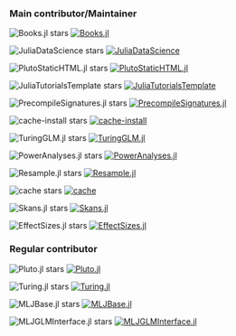 ### Main contributor/Maintainer

![Books.jl stars](https://shields.io/github/stars/JuliaBooks/Books.jl)
    [![Books.jl](https://img.shields.io/badge/Books.jl-Julia-blueviolet.svg)](https://github.com/JuliaBooks/Books.jl)

![JuliaDataScience stars](https://shields.io/github/stars/JuliaDataScience/JuliaDataScience)
    [![JuliaDataScience](https://img.shields.io/badge/JuliaDataScience-Julia-blueviolet.svg)](https://github.com/JuliaDataScience/JuliaDataScience)

![PlutoStaticHTML.jl stars](https://shields.io/github/stars/rikhuijzer/PlutoStaticHTML.jl)
    [![PlutoStaticHTML.jl](https://img.shields.io/badge/PlutoStaticHTML.jl-Julia-blueviolet.svg)](https://github.com/rikhuijzer/PlutoStaticHTML.jl)

![JuliaTutorialsTemplate stars](https://shields.io/github/stars/rikhuijzer/JuliaTutorialsTemplate)
    [![JuliaTutorialsTemplate](https://img.shields.io/badge/JuliaTutorialsTemplate-Julia-blueviolet.svg)](https://github.com/rikhuijzer/JuliaTutorialsTemplate)

![PrecompileSignatures.jl stars](https://shields.io/github/stars/rikhuijzer/PrecompileSignatures.jl)
    [![PrecompileSignatures.jl](https://img.shields.io/badge/PrecompileSignatures.jl-Julia-blueviolet.svg)](https://github.com/rikhuijzer/PrecompileSignatures.jl)

![cache-install stars](https://shields.io/github/stars/rikhuijzer/cache-install)
    [![cache-install](https://img.shields.io/badge/cache_install-Nix-blue.svg)](https://github.com/rikhuijzer/cache-install)

![TuringGLM.jl stars](https://shields.io/github/stars/TuringLang/TuringGLM.jl)
    [![TuringGLM.jl](https://img.shields.io/badge/TuringGLM.jl-Julia-blueviolet.svg)](https://github.com/TuringLang/TuringGLM.jl)

![PowerAnalyses.jl stars](https://shields.io/github/stars/rikhuijzer/PowerAnalyses.jl)
    [![PowerAnalyses.jl](https://img.shields.io/badge/PowerAnalyses.jl-Julia-blueviolet.svg)](https://github.com/rikhuijzer/PowerAnalyses.jl)

![Resample.jl stars](https://shields.io/github/stars/rikhuijzer/Resample.jl)
    [![Resample.jl](https://img.shields.io/badge/Resample.jl-Julia-blueviolet.svg)](https://github.com/rikhuijzer/Resample.jl)

![cache stars](https://shields.io/github/stars/julia-actions/cache)
    [![cache](https://img.shields.io/badge/cache-Julia-blueviolet.svg)](https://github.com/julia-actions/cache)

![Skans.jl stars](https://shields.io/github/stars/rikhuijzer/Skans.jl)
    [![Skans.jl](https://img.shields.io/badge/Skans.jl-Julia-blueviolet.svg)](https://github.com/rikhuijzer/Skans.jl)

![EffectSizes.jl stars](https://shields.io/github/stars/harryscholes/EffectSizes.jl)
    [![EffectSizes.jl](https://img.shields.io/badge/EffectSizes.jl-Julia-blueviolet.svg)](https://github.com/harryscholes/EffectSizes.jl)


### Regular contributor

![Pluto.jl stars](https://shields.io/github/stars/fonsp/Pluto.jl)
    [![Pluto.jl](https://img.shields.io/badge/Pluto.jl-Julia-blueviolet.svg)](https://github.com/fonsp/Pluto.jl)

![Turing.jl stars](https://shields.io/github/stars/TuringLang/Turing.jl)
    [![Turing.jl](https://img.shields.io/badge/Turing.jl-Julia-blueviolet.svg)](https://github.com/TuringLang/Turing.jl)

![MLJBase.jl stars](https://shields.io/github/stars/JuliaAI/MLJBase.jl)
    [![MLJBase.jl](https://img.shields.io/badge/MLJBase.jl-Julia-blueviolet.svg)](https://github.com/JuliaAI/MLJBase.jl)

![MLJGLMInterface.jl stars](https://shields.io/github/stars/JuliaAI/MLJGLMInterface.jl)
    [![MLJGLMInterface.jl](https://img.shields.io/badge/MLJGLMInterface.jl-Julia-blueviolet.svg)](https://github.com/JuliaAI/MLJGLMInterface.jl)

